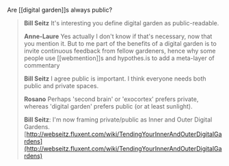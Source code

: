 ---
---

Are [[digital garden]]s always public?

> **Bill Seitz**
> It's interesting you define digital garden as public-readable.
>
> **Anne-Laure**
> Yes actually I don't know if that's necessary, now that you mention it. But to me part of the benefits of a digital garden is to invite continuous feedback from fellow gardeners, hence why some people use [[webmention]]s and hypothes.is to add a meta-layer of commentary
> 
> **Bill Seitz**
> I agree public is important. I think everyone needs both public and private spaces.
>
> **Rosano**
> Perhaps 'second brain' or 'exocortex' prefers private, whereas 'digital garden' prefers public (or at least sunlight).
> 
> **Bill Seitz**: I'm now framing private/public as Inner and Outer Digital Gardens.
> [http://webseitz.fluxent.com/wiki/TendingYourInnerAndOuterDigitalGardens](http://webseitz.fluxent.com/wiki/TendingYourInnerAndOuterDigitalGardens)
